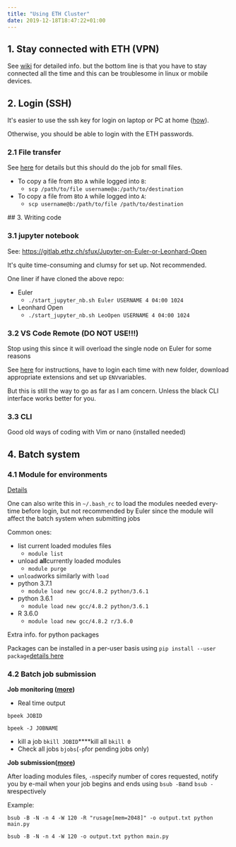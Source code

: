 ```yaml
---
title: "Using ETH Cluster"
date: 2019-12-18T18:47:22+01:00
---
```


## ​1. Stay connected with ETH (VPN)

See [wiki](https://ethz.ch/services/en/it-services/catalogue/networks-connections/remote.html) for detailed info. but the bottom line is that you have to stay connected all the time and this can be troublesome in linux or mobile devices.

## ​2. Login (SSH)

It's easier to use the ssh key for login on laptop or PC at home ([how](https://scicomp.ethz.ch/wiki/Accessing_the_clusters#SSH_keys)).

Otherwise, you should be able to login with the ETH passwords.

### 2.1 File transfer

See [here](https://www.ssh.com/ssh/sftp/) for details but this should do the job for small files.

* To copy a file from `B`to `A` while logged into `B`:
    * `scp /path/to/file username@a:/path/to/destination`
* To copy a file from `B`to `A` while logged into `A`:
    * `scp username@b:/path/to/file /path/to/destination`

​## 3. Writing code

### 3.1 jupyter notebook

See: https://gitlab.ethz.ch/sfux/Jupyter-on-Euler-or-Leonhard-Open

It's quite time-consuming and clumsy for set up. Not recommended.

One liner if have cloned the above repo:

* Euler
    * `./start_jupyter_nb.sh Euler USERNAME 4 04:00 1024`
* Leonhard Open
    * `./start_jupyter_nb.sh LeoOpen USERNAME 4 04:00 1024`

### 3.2 VS Code Remote (DO NOT USE!!!)

Stop using this since it will overload the single node on Euler for some reasons

See [here](https://code.visualstudio.com/docs/remote/ssh) for instructions, have to login each time with new folder, download appropriate extensions and set up `ENV`variables.

But this is still the way to go as far as I am concern. Unless the black CLI interface works better for you.

### 3.3 CLI

Good old ways of coding with Vim or nano (installed needed)

## ​4. Batch system

### 4.1 Module for environments

[Details](https://scicomp.ethz.ch/wiki/Getting_started_with_clusters#Module_commands)

One can also write this in `~/.bash_rc` to load the modules needed every-time before login, but not recommended by Euler since the module will affect the batch system when submitting jobs

Common ones:
* list current loaded modules files
    * `module list`
* unload **all**currently loaded modules
    * `module purge`
* `unload`works similarly with `load`
* python 3.7.1
    * `module load new gcc/4.8.2 python/3.6.1 `
* python 3.6.1
    * `module load new gcc/4.8.2 python/3.6.1 `
* R 3.6.0
    * `module load new gcc/4.8.2 r/3.6.0 `

Extra info. for python packages

Packages can be installed in a per-user basis using `pip install --user package`[details here](https://scicomp.ethz.ch/wiki/Python#Installing_a_Python_package.2C_using_PIP)

### 4.2 Batch job submission

**Job monitoring ([more](https://scicomp.ethz.ch/wiki/FAQ%23Monitoring_jobs))**

* Real time output

```shell
bpeek JOBID
```

```shell
bpeek -J JOBNAME
```

* kill a job `bkill JOBID`****kill all `bkill 0`
* Check all jobs `bjobs`(`-p`for pending jobs only)

**Job submission([more](https://scicomp.ethz.ch/wiki/FAQ#Submitting_jobs))**

After loading modules files, `-n`specify number of cores
requested, notify you by e-mail when your job begins and ends using
`bsub -B`and `bsub -N`respectively

Example:

```shell
bsub -B -N -n 4 -W 120 -R "rusage[mem=2048]" -o output.txt python main.py
```

```shell
bsub -B -N -n 4 -W 120 -o output.txt python main.py
```
